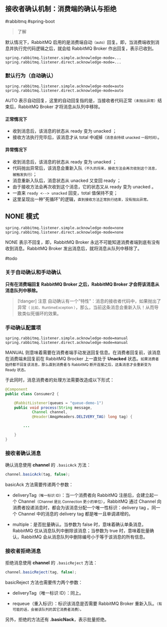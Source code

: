 ## 接收者确认机制：消费端的确认与拒绝

#rabbitmq #spring-boot 

> 了解

默认情况下，RabbitMQ 启用的是消费端自动<small>（auto）</small>回复。即，当消费端收到消息并执行完代码逻辑之后，就会给 RabbitMQ Broker 作出回复，表示已收到。

```properties
spring.rabbitmq.listener.simple.acknowledge-mode=...
spring.rabbitmq.listener.direct.acknowledge-mode=...
```

### 默认行为（自动确认）

```properties
spring.rabbitmq.listener.simple.acknowledge-mode=auto
spring.rabbitmq.listener.direct.acknowledge-mode=auto
```

AUTO 表示自动回复，这里的自动回复指的是，当接收者代码正常<small>（未抛出异常）</small>结束后，RabbitMQ Broker 才将消息从队列中移除。

#### 正常情况下

- 收到消息后，该消息的状态从 ready 变为 unacked ；
- 接收方法执行完毕后，该消息才从 total 中减掉<small>（消息会持续 unacked 一段时间）</small>。
 
#### 异常情况下 

- 收到消息后，该消息的状态从 ready 变为 unacked ；
- 代码抛出异常后，该消息会重新入队<small>（不久的将来，接收方法会再次收到这个消息，被触发执行）</small>；
- 消息重新入队后，消息状态从 unacked 又变回 ready ；
- 由于接收方法会再次收到这个消息，它的状态又从 ready 变为 unacked 。 
- 一直来 `ready <--> unacked` 回变，total 值保持不变；
- 这里呈现出一种"死循环"的逻辑，<small>直到接收方法正常执行结束，没有抛出异常。</small>

## NONE 模式

```properties
spring.rabbitmq.listener.simple.acknowledge-mode=none
spring.rabbitmq.listener.direct.acknowledge-mode=none
```

NONE 表示不回复，即，RabbitMQ Broker 永远不可能知道消费者端到底有没有收到消息。RabbitMQ Broker 发出消息后，就将消息从队列中移除了。

#todo

### 关于自动确认和手动确认

**只有在消费端回复 RabbitMQ Broker 之后，RabbitMQ Broker 才会将该消息从消息队列中移除。**


> [!danger] 注意
> 自动确认有一个"特性"：消息的接收者代码中，如果抛出了异常<small>（ 比如，RuntimeException ）</small>，那么，当前这条消息会重新入队！从而导致类似死循环的效果。

### 手动确认配置项

```properties
spring.rabbitmq.listener.simple.acknowledge-mode=manual
spring.rabbitmq.listener.direct.acknowledge-mode=manual
```

MANUAL 则意味着需要在消费者端手动发送回复信息。在消费者回复前，该消息在消费端未回复前在 RabbitMQ Brocker 上一直处于 **Unacked** 状态。<small>如果消费者始终都不回复该消息，那么直到消费者与 RabbitMQ 断开连接之后，这条消息才会重新变为 Ready 状态。</small>

于此同时，消息消费者的处理方法需要改造成以下形式：

```java
@Component
public class Consumer2 {

    @RabbitListener(queues = "queue-demo-1")
    public void process(String message, 
            Channel channel, 
            @Header(AmqpHeaders.DELIVERY_TAG) long tag) {

        ...

    }
}
```

### 接收者确认消息

确认消息使用 **channel** 的 `.basicAck` 方法：

```java
channel.basicAck(tag, false);
```

basicAck 方法需要传递两个参数：

- deliveryTag<small>（唯一标识 ID）</small>：当一个消费者向 RabbitMQ 注册后，会建立起一个 Channel<small>（Channel 是比 Connection 更小的单位）</small>，RabbitMQ 通过 Channel 向消费者投递消息时，都会为该消息分配一个唯一性标识：delivery tag 。同一个 Channel 中的消息的 delivery tag 都是唯一且单调递增的。

- multiple：是否批量确认。当参数为 false 时，意味着确认单条消息，RabbitMQ 仅从消息队列中删除该消息；当参数为 true 时，意味着批量确认，RabbitMQ 会从消息队列中删除编号小于等于该消息的所有信息。


### 接收者拒绝消息

拒绝消息使用 **channel** 的 `.basicReject` 方法：

```java
channel.basicReject(tag, false);
```

basicReject 方法也需要传力两个参数：

- deliveryTag（唯一标识 ID）：同上。

- requeue（重入标识）：标识该消息是否需要 RabbitMQ Broker 重新入队。<small>（有可能的话，会被该队列的其它消费者消费）。</small>

另外，拒绝的方法还有 **.basicNack**，表示批量拒绝。
